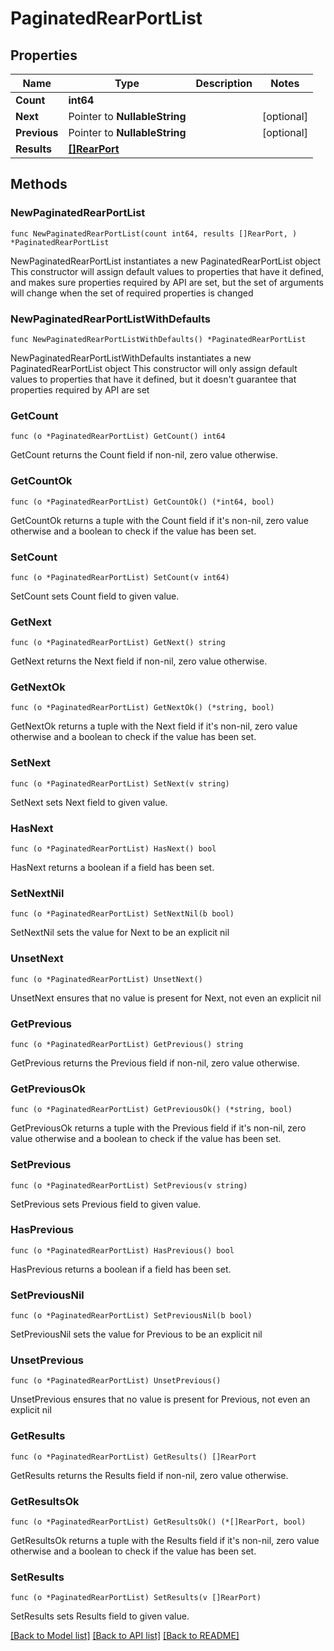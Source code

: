 # PaginatedRearPortList

## Properties

Name | Type | Description | Notes
------------ | ------------- | ------------- | -------------
**Count** | **int64** |  | 
**Next** | Pointer to **NullableString** |  | [optional] 
**Previous** | Pointer to **NullableString** |  | [optional] 
**Results** | [**[]RearPort**](RearPort.md) |  | 

## Methods

### NewPaginatedRearPortList

`func NewPaginatedRearPortList(count int64, results []RearPort, ) *PaginatedRearPortList`

NewPaginatedRearPortList instantiates a new PaginatedRearPortList object
This constructor will assign default values to properties that have it defined,
and makes sure properties required by API are set, but the set of arguments
will change when the set of required properties is changed

### NewPaginatedRearPortListWithDefaults

`func NewPaginatedRearPortListWithDefaults() *PaginatedRearPortList`

NewPaginatedRearPortListWithDefaults instantiates a new PaginatedRearPortList object
This constructor will only assign default values to properties that have it defined,
but it doesn't guarantee that properties required by API are set

### GetCount

`func (o *PaginatedRearPortList) GetCount() int64`

GetCount returns the Count field if non-nil, zero value otherwise.

### GetCountOk

`func (o *PaginatedRearPortList) GetCountOk() (*int64, bool)`

GetCountOk returns a tuple with the Count field if it's non-nil, zero value otherwise
and a boolean to check if the value has been set.

### SetCount

`func (o *PaginatedRearPortList) SetCount(v int64)`

SetCount sets Count field to given value.


### GetNext

`func (o *PaginatedRearPortList) GetNext() string`

GetNext returns the Next field if non-nil, zero value otherwise.

### GetNextOk

`func (o *PaginatedRearPortList) GetNextOk() (*string, bool)`

GetNextOk returns a tuple with the Next field if it's non-nil, zero value otherwise
and a boolean to check if the value has been set.

### SetNext

`func (o *PaginatedRearPortList) SetNext(v string)`

SetNext sets Next field to given value.

### HasNext

`func (o *PaginatedRearPortList) HasNext() bool`

HasNext returns a boolean if a field has been set.

### SetNextNil

`func (o *PaginatedRearPortList) SetNextNil(b bool)`

 SetNextNil sets the value for Next to be an explicit nil

### UnsetNext
`func (o *PaginatedRearPortList) UnsetNext()`

UnsetNext ensures that no value is present for Next, not even an explicit nil
### GetPrevious

`func (o *PaginatedRearPortList) GetPrevious() string`

GetPrevious returns the Previous field if non-nil, zero value otherwise.

### GetPreviousOk

`func (o *PaginatedRearPortList) GetPreviousOk() (*string, bool)`

GetPreviousOk returns a tuple with the Previous field if it's non-nil, zero value otherwise
and a boolean to check if the value has been set.

### SetPrevious

`func (o *PaginatedRearPortList) SetPrevious(v string)`

SetPrevious sets Previous field to given value.

### HasPrevious

`func (o *PaginatedRearPortList) HasPrevious() bool`

HasPrevious returns a boolean if a field has been set.

### SetPreviousNil

`func (o *PaginatedRearPortList) SetPreviousNil(b bool)`

 SetPreviousNil sets the value for Previous to be an explicit nil

### UnsetPrevious
`func (o *PaginatedRearPortList) UnsetPrevious()`

UnsetPrevious ensures that no value is present for Previous, not even an explicit nil
### GetResults

`func (o *PaginatedRearPortList) GetResults() []RearPort`

GetResults returns the Results field if non-nil, zero value otherwise.

### GetResultsOk

`func (o *PaginatedRearPortList) GetResultsOk() (*[]RearPort, bool)`

GetResultsOk returns a tuple with the Results field if it's non-nil, zero value otherwise
and a boolean to check if the value has been set.

### SetResults

`func (o *PaginatedRearPortList) SetResults(v []RearPort)`

SetResults sets Results field to given value.



[[Back to Model list]](../README.md#documentation-for-models) [[Back to API list]](../README.md#documentation-for-api-endpoints) [[Back to README]](../README.md)


